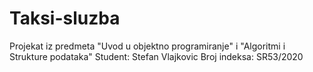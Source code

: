 # Taksi-sluzba
Projekat iz predmeta "Uvod u objektno programiranje" i "Algoritmi i Strukture podataka"
Student: Stefan Vlajkovic
Broj indeksa: SR53/2020
